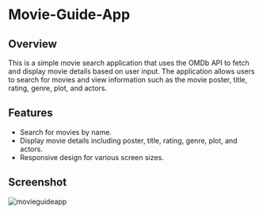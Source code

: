 # Movie-Guide-App

## Overview

This is a simple movie search application that uses the OMDb API to fetch and display movie details based on user input. The application allows users to search for movies and view information such as the movie poster, title, rating, genre, plot, and actors.

## Features

- Search for movies by name.
- Display movie details including poster, title, rating, genre, plot, and actors.
- Responsive design for various screen sizes.
## Screenshot
![movieguideapp](https://github.com/user-attachments/assets/475b0e5f-1d67-4f1b-a55c-f42653b8e5b9)
